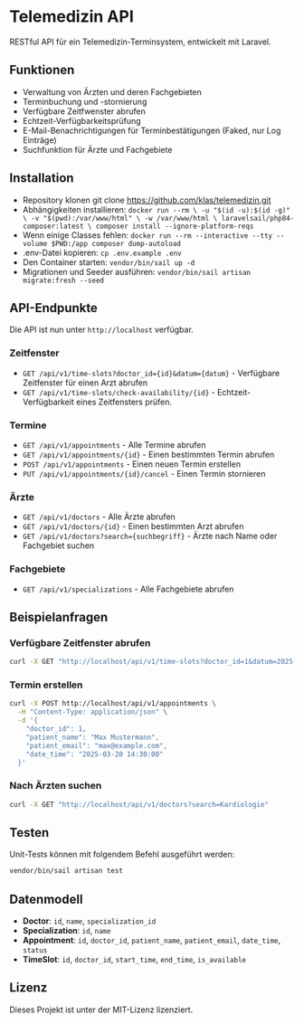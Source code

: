 # Telemedizin API

RESTful API für ein Telemedizin-Terminsystem, entwickelt mit Laravel. 

## Funktionen

- Verwaltung von Ärzten und deren Fachgebieten
- Terminbuchung und -stornierung
- Verfügbare Zeitfwenster abrufen
- Echtzeit-Verfügbarkeitsprüfung
- E-Mail-Benachrichtigungen für Terminbestätigungen (Faked, nur Log Einträge)
- Suchfunktion für Ärzte und Fachgebiete

## Installation

- Repository klonen git clone https://github.com/klas/telemedizin.git
- Abhängigkeiten installieren: `docker run --rm \
    -u "$(id -u):$(id -g)" \
    -v "$(pwd):/var/www/html" \
    -w /var/www/html \
    laravelsail/php84-composer:latest \
    composer install --ignore-platform-reqs`
- Wenn einige Classes fehlen: `docker run --rm --interactive --tty --volume $PWD:/app composer dump-autoload`
- .env-Datei kopieren: `cp .env.example .env`
- Den Container starten: `vendor/bin/sail up -d`
- Migrationen und Seeder ausführen: `vendor/bin/sail artisan migrate:fresh --seed`

## API-Endpunkte

Die API ist nun unter `http://localhost` verfügbar.

### Zeitfenster

- `GET /api/v1/time-slots?doctor_id={id}&datum={datum}` - Verfügbare Zeitfenster für einen Arzt abrufen
- `GET /api/v1/time-slots/check-availability/{id}` - Echtzeit-Verfügbarkeit eines Zeitfensters prüfen. 

### Termine

- `GET /api/v1/appointments` - Alle Termine abrufen
- `GET /api/v1/appointments/{id}` - Einen bestimmten Termin abrufen
- `POST /api/v1/appointments` - Einen neuen Termin erstellen
- `PUT /api/v1/appointments/{id}/cancel` - Einen Termin stornieren

### Ärzte

- `GET /api/v1/doctors` - Alle Ärzte abrufen
- `GET /api/v1/doctors/{id}` - Einen bestimmten Arzt abrufen
- `GET /api/v1/doctors?search={suchbegriff}` - Ärzte nach Name oder Fachgebiet suchen

### Fachgebiete

- `GET /api/v1/specializations` - Alle Fachgebiete abrufen

## Beispielanfragen

### Verfügbare Zeitfenster abrufen

```bash
curl -X GET "http://localhost/api/v1/time-slots?doctor_id=1&datum=2025-03-20"
```

### Termin erstellen

```bash
curl -X POST http://localhost/api/v1/appointments \
  -H "Content-Type: application/json" \
  -d '{
    "doctor_id": 1,
    "patient_name": "Max Mustermann",
    "patient_email": "max@example.com",
    "date_time": "2025-03-20 14:30:00"
  }'
```

### Nach Ärzten suchen

```bash
curl -X GET "http://localhost/api/v1/doctors?search=Kardiologie"
```

## Testen

Unit-Tests können mit folgendem Befehl ausgeführt werden:

```bash
vendor/bin/sail artisan test
```

## Datenmodell

- **Doctor**: `id`, `name`, `specialization_id`
- **Specialization**: `id`, `name`
- **Appointment**: `id`, `doctor_id`, `patient_name`, `patient_email`, `date_time`, `status`
- **TimeSlot**: `id`, `doctor_id`, `start_time`, `end_time`, `is_available`

## Lizenz
Dieses Projekt ist unter der MIT-Lizenz lizenziert.
